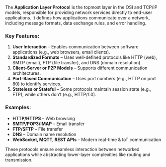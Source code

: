 
The **Application Layer Protocol** is the topmost layer in the OSI and TCP/IP models, responsible for providing network services directly to end-user applications. It defines how applications communicate over a network, including message formats, data exchange rules, and error handling.

### **Key Features:**
1. **User Interaction** – Enables communication between software applications (e.g., web browsers, email clients).
2. **Standardized Formats** – Uses well-defined protocols like HTTP (web), SMTP (email), FTP (file transfer), and DNS (domain resolution).
3. **Client-Server or P2P Models** – Supports different communication architectures.
4. **Port-Based Communication** – Uses port numbers (e.g., HTTP on port 80) to identify services.
5. **Stateless or Stateful** – Some protocols maintain session state (e.g., FTP), while others don’t (e.g., HTTP/1.0).

### **Examples:**
- **HTTP/HTTPS** – Web browsing
- **SMTP/POP3/IMAP** – Email transfer
- **FTP/SFTP** – File transfer
- **DNS** – Domain name resolution
- **WebSocket, MQTT, REST APIs** – Modern real-time & IoT communication

These protocols ensure seamless interaction between networked applications while abstracting lower-layer complexities like routing and transmission.